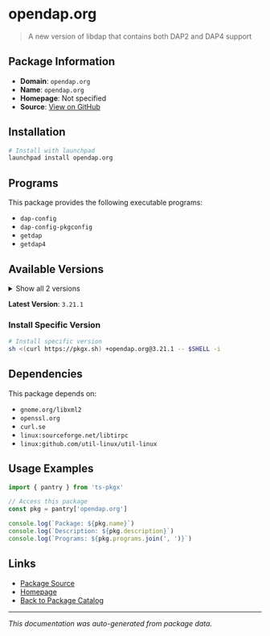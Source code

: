 # opendap.org

> A new version of libdap that contains both DAP2 and DAP4 support

## Package Information

- **Domain**: `opendap.org`
- **Name**: `opendap.org`
- **Homepage**: Not specified
- **Source**: [View on GitHub](https://github.com/pkgxdev/pantry/tree/main/projects/opendap.org/package.yml)

## Installation

```bash
# Install with launchpad
launchpad install opendap.org
```

## Programs

This package provides the following executable programs:

- `dap-config`
- `dap-config-pkgconfig`
- `getdap`
- `getdap4`

## Available Versions

<details>
<summary>Show all 2 versions</summary>

- `3.21.1`, `3.20.11`

</details>

**Latest Version**: `3.21.1`

### Install Specific Version

```bash
# Install specific version
sh <(curl https://pkgx.sh) +opendap.org@3.21.1 -- $SHELL -i
```

## Dependencies

This package depends on:

- `gnome.org/libxml2`
- `openssl.org`
- `curl.se`
- `linux:sourceforge.net/libtirpc`
- `linux:github.com/util-linux/util-linux`

## Usage Examples

```typescript
import { pantry } from 'ts-pkgx'

// Access this package
const pkg = pantry['opendap.org']

console.log(`Package: ${pkg.name}`)
console.log(`Description: ${pkg.description}`)
console.log(`Programs: ${pkg.programs.join(', ')}`)
```

## Links

- [Package Source](https://github.com/pkgxdev/pantry/tree/main/projects/opendap.org/package.yml)
- [Homepage](#)
- [Back to Package Catalog](../../package-catalog.md)

---

*This documentation was auto-generated from package data.*
